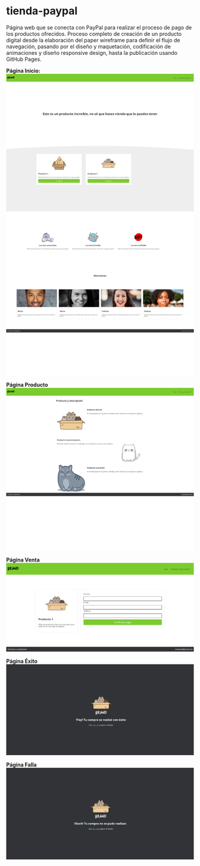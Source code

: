 # tienda-paypal

Página web que se conecta con PayPal para realizar el proceso de pago de los productos ofrecidos. Proceso completo de creación de un producto digital desde la elaboración del paper wireframe para definir el flujo de navegación, pasando por el diseño y maquetación, codificación de animaciones y diseño responsive design, hasta la publicación usando GitHub Pages.

**Página Inicio:**
![Screenshot](screenshot/1Home.png)

**Página Producto**
![Screenshot](screenshot/2producto.png)

**Página Venta**
![Screenshot](screenshot/3Venta.png)

**Página Éxito**
![Screenshot](screenshot/4exito.png)

**Página Falla**
![Screenshot](screenshot/5falla.png)
